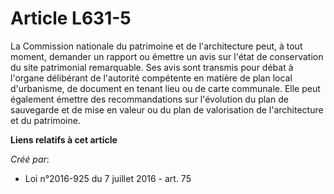 # Article L631-5

La Commission nationale du patrimoine et de l'architecture peut, à tout moment, demander un rapport ou émettre un avis sur
l'état de conservation du site patrimonial remarquable. Ses avis sont transmis pour débat à l'organe délibérant de l'autorité
compétente en matière de plan local d'urbanisme, de document en tenant lieu ou de carte communale. Elle peut également
émettre des recommandations sur l'évolution du plan de sauvegarde et de mise en valeur ou du plan de valorisation de
l'architecture et du patrimoine.

**Liens relatifs à cet article**

_Créé par_:

  - Loi n°2016-925 du 7 juillet 2016 - art. 75
